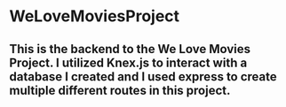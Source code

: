 # WeLoveMoviesProject
## This is the backend to the We Love Movies Project.  I utilized Knex.js to interact with a database I created and I used express to create multiple different routes in this project.
